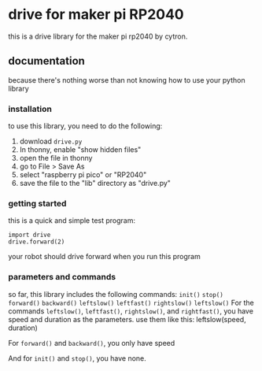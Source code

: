 # drive for maker pi RP2040
this is a drive library for the maker pi rp2040 by cytron.

## documentation
because there's nothing worse than not knowing how to use your python library

### installation
to use this library, you need to do the following:

1. download `drive.py`
1. In thonny, enable "show hidden files"
1. open the file in thonny
2. go to File > Save As
3. select "raspberry pi pico" or "RP2040"
4. save the file to the "lib" directory as "drive.py"

### getting started
this is a quick and simple test program:
```
import drive
drive.forward(2)
```
your robot should drive forward when you run this program

### parameters and commands
so far, this library includes the following commands:
`init()`
`stop()`
`forward()`
`backward()`
`leftslow()`
`leftfast()`
`rightslow()`
`leftslow()`
For the commands `leftslow()`, `leftfast()`, `rightslow()`, and `rightfast()`, you have  speed and duration as the parameters. use them like this: leftslow(speed, duration)

For `forward()` and `backward()`, you only have speed

And for `init()` and `stop()`, you have none.
